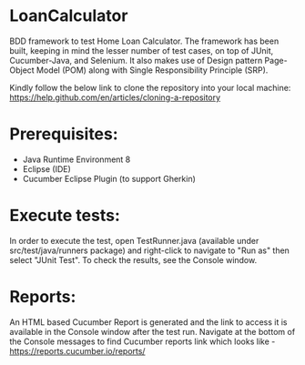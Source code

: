 # LoanCalculator

BDD framework to test Home Loan Calculator. The framework has been built, keeping in mind the lesser number of test cases, on top of JUnit, Cucumber-Java, and Selenium. It also makes use of Design pattern Page-Object Model (POM) along with Single Responsibility Principle (SRP).



Kindly follow the below link to clone the repository into your local machine: https://help.github.com/en/articles/cloning-a-repository



# Prerequisites:

* Java Runtime Environment 8
* Eclipse (IDE)
* Cucumber Eclipse Plugin (to support Gherkin)

# Execute tests:

In order to execute the test, open TestRunner.java (available under src/test/java/runners package) and right-click to navigate to "Run as" then select "JUnit Test". To check the results, see the Console window.

# Reports:

An HTML based Cucumber Report is generated and the link to access it is available in the Console window after the test run.
Navigate at the bottom of the Console messages to find Cucumber reports link which looks like - https://reports.cucumber.io/reports/<uuid>

